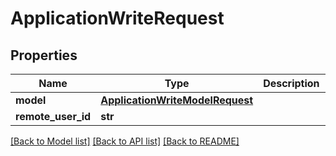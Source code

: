 # ApplicationWriteRequest


## Properties
Name | Type | Description | Notes
------------ | ------------- | ------------- | -------------
**model** | [**ApplicationWriteModelRequest**](ApplicationWriteModelRequest.md) |  | 
**remote_user_id** | **str** |  | 

[[Back to Model list]](../README.md#documentation-for-models) [[Back to API list]](../README.md#documentation-for-api-endpoints) [[Back to README]](../README.md)


